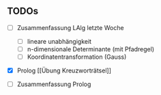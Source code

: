 ## TODOs
- [ ] Zusammenfassung LAlg letzte Woche
	- [ ] lineare unabhängigkeit
	- [ ] n-dimensionale Determinante (mit Pfadregel)
	- [ ] Koordinatentransformation (Gauss)
- [x] Prolog [[Übung Kreuzworträtsel]]
- [ ] Zusammenfassung Prolog


